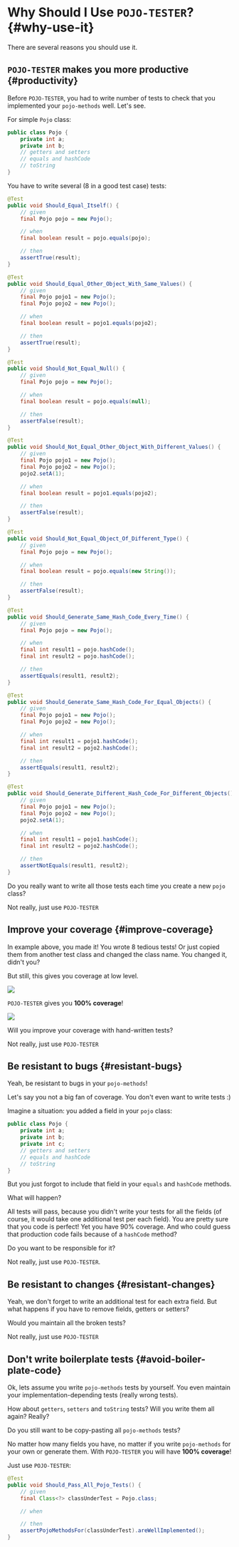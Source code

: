 # Why Should I Use `POJO-TESTER`? {#why-use-it}
There are several reasons you should use it.


## `POJO-TESTER` makes you more productive {#productivity}
Before `POJO-TESTER`, you had to write number of tests to check that you implemented your `pojo-methods` well. Let's see. 

For simple `Pojo` class:
```java
public class Pojo {
    private int a;
    private int b;
    // getters and setters
    // equals and hashCode
    // toString
}
```

You have to write several (8 in a good test case) tests:
```java
@Test
public void Should_Equal_Itself() {
    // given
    final Pojo pojo = new Pojo();

    // when
    final boolean result = pojo.equals(pojo);

    // then
    assertTrue(result);
}

@Test
public void Should_Equal_Other_Object_With_Same_Values() {
    // given
    final Pojo pojo1 = new Pojo();
    final Pojo pojo2 = new Pojo();

    // when
    final boolean result = pojo1.equals(pojo2);

    // then
    assertTrue(result);
}

@Test
public void Should_Not_Equal_Null() {
    // given
    final Pojo pojo = new Pojo();

    // when
    final boolean result = pojo.equals(null);

    // then
    assertFalse(result);
}

@Test
public void Should_Not_Equal_Other_Object_With_Different_Values() {
    // given
    final Pojo pojo1 = new Pojo();
    final Pojo pojo2 = new Pojo();
    pojo2.setA(1);

    // when
    final boolean result = pojo1.equals(pojo2);

    // then
    assertFalse(result);
}

@Test
public void Should_Not_Equal_Object_Of_Different_Type() {
    // given
    final Pojo pojo = new Pojo();

    // when
    final boolean result = pojo.equals(new String());

    // then
    assertFalse(result);
}

@Test
public void Should_Generate_Same_Hash_Code_Every_Time() {
    // given
    final Pojo pojo = new Pojo();

    // when
    final int result1 = pojo.hashCode();
    final int result2 = pojo.hashCode();

    // then
    assertEquals(result1, result2);
}

@Test
public void Should_Generate_Same_Hash_Code_For_Equal_Objects() {
    // given
    final Pojo pojo1 = new Pojo();
    final Pojo pojo2 = new Pojo();

    // when
    final int result1 = pojo1.hashCode();
    final int result2 = pojo2.hashCode();

    // then
    assertEquals(result1, result2);
}

@Test
public void Should_Generate_Different_Hash_Code_For_Different_Objects() {
    // given
    final Pojo pojo1 = new Pojo();
    final Pojo pojo2 = new Pojo();
    pojo2.setA(1);

    // when
    final int result1 = pojo1.hashCode();
    final int result2 = pojo2.hashCode();

    // then
    assertNotEquals(result1, result2);
}
```

Do you really want to write all those tests each time you create a new `pojo` class?

Not really, just use `POJO-TESTER`

## Improve your coverage {#improve-coverage}

In example above, you made it! You wrote 8 tedious tests! Or just copied them from another test class and changed the class name. You changed it, didn't you?

But still, this gives you coverage at low level.

![](coverage-without-pojo.png)

`POJO-TESTER` gives you **100% coverage**!

![](coverage-with-pojo-tester.png)

Will you improve your coverage with hand-written tests?

Not really, just use `POJO-TESTER`

## Be resistant to bugs {#resistant-bugs}
Yeah, be resistant to bugs in your `pojo-methods`! 

Let's say you not a big fan of coverage. You don't even want to write tests :)

Imagine a situation: you added a field in your `pojo` class:
```java
public class Pojo {
    private int a;
    private int b;
    private int c;
    // getters and setters
    // equals and hashCode
    // toString
}
```
But you just forgot to include that field in your `equals` and `hashCode` methods.

What will happen?

All tests will pass, because you didn't write your tests for all the fields (of course, it would take one additional test per each field). You are pretty sure that you code is perfect! Yet you have 90% coverage. And who could guess that production code fails because of a `hashCode` method? 

Do you want to be responsible for it?

Not really, just use `POJO-TESTER`.

## Be resistant to changes {#resistant-changes}
Yeah, we don't forget to write an additional test for each extra field. But what happens if you have to remove fields, getters or setters?

Would you maintain all the broken tests?

Not really, just use `POJO-TESTER`

## Don't write boilerplate tests {#avoid-boiler-plate-code}
Ok, lets assume you write `pojo-methods` tests by yourself. You even maintain your implementation-depending tests (really wrong tests).

How about `getters`, `setters` and `toString` tests? Will you write them all again? Really?

Do you still want to be copy-pasting all `pojo-methods` tests?

No matter how many fields you have, no matter if you write `pojo-methods` for your own or generate them. With `POJO-TESTER` you will have **100% coverage**!

Just use `POJO-TESTER`:

```java
@Test
public void Should_Pass_All_Pojo_Tests() {
    // given
    final Class<?> classUnderTest = Pojo.class;

    // when

    // then
    assertPojoMethodsFor(classUnderTest).areWellImplemented();
}
```
